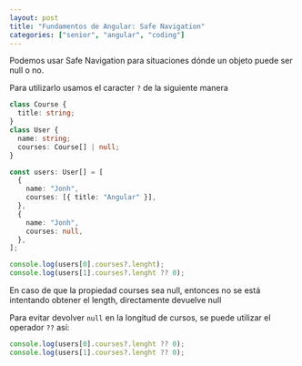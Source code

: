 ```yaml
---
layout: post
title: "Fundamentos de Angular: Safe Navigation"
categories: ["senior", "angular", "coding"]
---
```


Podemos usar Safe Navigation para situaciones dónde un objeto puede ser <!--more-->null o no.

Para utilizarlo usamos el caracter `?` de la siguiente manera

```ts
class Course {
  title: string;
}
class User {
  name: string;
  courses: Course[] | null;
}

const users: User[] = [
  {
    name: "Jonh",
    courses: [{ title: "Angular" }],
  },
  {
    name: "Jonh",
    courses: null,
  },
];

console.log(users[0].courses?.lenght);
console.log(users[1].courses?.lenght ?? 0);
```

En caso de que la propiedad courses sea null, entonces no se está intentando obtener el length, directamente devuelve null

Para evitar devolver `null` en la longitud de cursos, se puede utilizar el operador `??` así:

```ts
console.log(users[0].courses?.lenght ?? 0);
console.log(users[1].courses?.lenght ?? 0);
```
